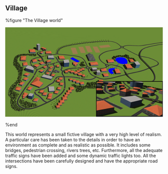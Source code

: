 ## Village

%figure "The Village world"

![The Village world](images/village.png)

%end

This world represents a small fictive village with a very high level of realism.
A particular care has been taken to the details in order to have an environment
as complete and as realistic as possible. It includes some bridges, pedestrian
crossing, rivers trees, etc. Furthermore, all the adequate traffic signs have
been added and some dynamic traffic lights too. All the intersections have been
carefully designed and have the appropriate road signs.

